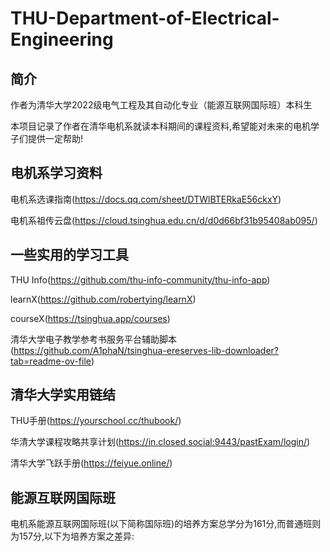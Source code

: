 # THU-Department-of-Electrical-Engineering
## 简介
作者为清华大学2022级电气工程及其自动化专业（能源互联网国际班）本科生


本项目记录了作者在清华电机系就读本科期间的课程资料,希望能对未来的电机学子们提供一定帮助!


## 电机系学习资料
电机系选课指南(https://docs.qq.com/sheet/DTWlBTERkaE56ckxY)


电机系祖传云盘(https://cloud.tsinghua.edu.cn/d/d0d66bf31b95408ab095/)

## 一些实用的学习工具
THU Info(https://github.com/thu-info-community/thu-info-app)


learnX(https://github.com/robertying/learnX)


courseX(https://tsinghua.app/courses)


清华大学电子教学参考书服务平台辅助脚本(https://github.com/A1phaN/tsinghua-ereserves-lib-downloader?tab=readme-ov-file)


## 清华大学实用链结
THU手册(https://yourschool.cc/thubook/)


华清大学课程攻略共享计划(https://in.closed.social:9443/pastExam/login/)


清华大学飞跃手册(https://feiyue.online/)

## 能源互联网国际班
电机系能源互联网国际班(以下简称国际班)的培养方案总学分为161分,而普通班则为157分,以下为培养方案之差异:
